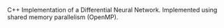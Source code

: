 C++ Implementation of a Differential Neural Network. Implemented using shared memory parallelism (OpenMP). 
